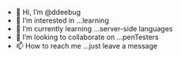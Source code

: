 - 👋 Hi, I’m @ddeebug
- 👀 I’m interested in ...learning
- 🌱 I’m currently learning ...server-side languages
- 💞️ I’m looking to collaborate on ...penTesters
- 📫 How to reach me ...just leave a message

<!---
ddeebug/ddeebug is a ✨ special ✨ repository because its `README.md` (this file) appears on your GitHub profile.
You can click the Preview link to take a look at your changes.
--->

